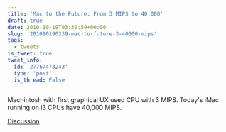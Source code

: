 ```yaml
---
title: 'Mac to the Future: From 3 MIPS to 40,000'
draft: true
date: 2010-10-19T03:39:59+00:00
slug: '201010190339-mac-to-future-3-40000-mips'
tags:
  - tweets
is_tweet: true
tweet_info:
  id: '27767473243'
  type: 'post'
  is_thread: False
---
```




Machintosh with first graphical UX used CPU with 3 MIPS. Today's iMac running on i3 CPUs have 40,000 MIPS.

[Discussion](https://x.com/sytelus/status/27767473243)
